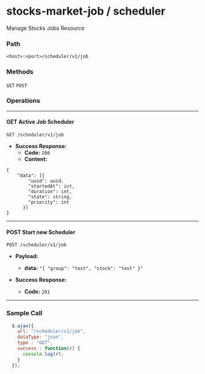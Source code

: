 # stocks-market-job / scheduler

Manage Stocks Jobs Resource

### Path

```
<host>:<port>/scheduler/v1/job
```

### Methods

  `GET` `POST`

### Operations


---

#### GET Active Job Scheduler

```
GET /scheduler/v1/job
```  

* **Success Response:**
  * **Code:** `200`
  * **Content:**
``` 
{
    "data": [{
        "uuid": uuid,
        "startedAt": int,
        "duration": int,
        "state": string,
        "priority": int
      }]
}
```

---

#### POST Start new Scheduler

```
POST /scheduler/v1/job
```

* **Payload:**
  * **data:** `"{ "group": "test", "stock": "test" }"`

* **Success Response:**
  * **Code:** `201`
  
  
---
 
### Sample Call

  ```javascript
    $.ajax({
      url: "/scheduler/v1/job",
      dataType: "json",
      type : "GET",
      success : function(r) {
        console.log(r);
      }
    });
  ```
  